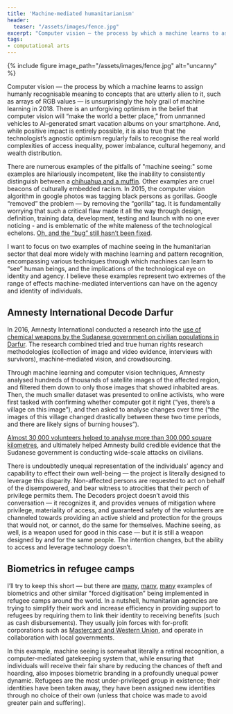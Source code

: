 ```yaml
---
title: 'Machine-mediated humanitarianism'
header:
  teaser: "/assets/images/fence.jpg"
excerpt: "Computer vision — the process by which a machine learns to assign humanly recognisable meaning to concepts that are utterly alien to it, such as arrays of RGB values —  is unsurprisingly the holy grail of machine learning in 2018. There is an unforgiving optimism in the belief that computer vision will “make the world a better place,” from unmanned vehicles to AI-generated smart vacation albums on your smartphone. And, while positive impact is entirely possible, it is also true that the technologist’s agnostic optimism regularly fails to recognise the real world complexities of access inequality, power imbalance, cultural hegemony, and wealth distribution."
tags:
- computational arts
---
```


{% include figure image_path="/assets/images/fence.jpg" alt="uncanny" %}

Computer vision — the process by which a machine learns to assign humanly recognisable meaning to concepts that are utterly alien to it, such as arrays of RGB values —  is unsurprisingly the holy grail of machine learning in 2018. There is an unforgiving optimism in the belief that computer vision will “make the world a better place,” from unmanned vehicles to AI-generated smart vacation albums on your smartphone. And, while positive impact is entirely possible, it is also true that the technologist’s agnostic optimism regularly fails to recognise the real world complexities of access inequality, power imbalance, cultural hegemony, and wealth distribution.

There are numerous examples of the pitfalls of "machine seeing:" some examples are hilariously incompetent, like the inability to consistently distinguish between a [chihuahua and a muffin](https://medium.freecodecamp.org/chihuahua-or-muffin-my-search-for-the-best-computer-vision-api-cbda4d6b425d). Other examples are cruel beacons of culturally embedded racism. In 2015, the computer vision algorithm in google photos was tagging black persons as gorillas. Google “removed” the problem — by removing the “gorilla” tag. It is fundamentally worrying that such a critical flaw made it all the way through design, definition, training data, development, testing and launch with no one ever noticing - and is emblematic of the white maleness of the technological echelons. [Oh, and the “bug” still hasn’t been fixed](https://www.wired.com/story/when-it-comes-to-gorillas-google-photos-remains-blind/).  

I want to focus on two examples of machine seeing in the humanitarian sector that deal more widely with machine learning and pattern recognition, encompassing various techniques through which machines can learn to “see” human beings, and the implications of the technological eye on identity and agency. I believe these examples represent two extremes of the range of effects machine-mediated interventions can have on the agency and identity of individuals.

## Amnesty International Decode Darfur

In 2016, Amnesty International conducted a research into the [use of chemical weapons by the Sudanese government on civilian populations in Darfur](https://www.amnesty.org/en/latest/news/2016/09/sudan-credible-evidence-chemical-weapons-darfur-revealed/). The research combined tried and true human rights research methodologies (collection of image and video evidence, interviews with survivors), machine-mediated vision, and crowdsourcing.

Through machine learning and computer vision techniques, Amnesty analysed hundreds of thousands of satellite images of the affected region, and filtered them down to only those images that showed inhabited areas. Then, the much smaller dataset was presented to online activists, who were first tasked with confirming whether computer got it right (“yes, there’s a village on this image”), and then asked to analyse changes over time (“the images of this village changed drastically between these two time periods, and there are likely signs of burning houses”).

[Almost 30,000 volunteers helped to analyse more than 300,000 square kilometres](https://decoders.amnesty.org/projects/decode-darfur), and ultimately helped Amnesty build credible evidence that the Sudanese government is conducting wide-scale attacks on civilians.

There is undoubtedly unequal representation of the individuals’ agency and capability to effect their own well-being — the project is literally designed to leverage this disparity. Non-affected persons are requested to act on behalf of the disempowered, and bear witness to atrocities that their perch of privilege permits them. The Decoders project doesn’t avoid this conversation — it recognizes it, and provides venues of mitigation where privilege, materiality of access, and guaranteed safety of the volunteers are channeled towards providing an active shield and protection for the groups that would not, or cannot, do the same for themselves. Machine seeing, as well, is a weapon used for good in this case — but it is still a weapon designed by and for the same people. The intention changes, but the ability to access and leverage technology doesn’t.   


## Biometrics in refugee camps

I’ll try to keep this short — but there are [many](http://www.unhcr.org/innovation/using-biometrics-bring-assistance-refugees-jordan/), [many](https://www.irinnews.org/news/2018/01/18/exclusive-audit-exposes-un-food-agency-s-poor-data-handling), [many](https://borgenproject.org/biometric-identification-refugee-camps/) examples of biometrics and other similar "forced digitisation” being implemented in refugee camps around the world. In a nutshell, humanitarian agencies are trying to simplify their work and increase efficiency in providing support to refugees by requiring them to link their identity to receiving benefits (such as cash disbursements). They usually join forces with for-profit corporations such as [Mastercard and Western Union](https://www.fastcompany.com/40441141/refugee-camps-are-turning-into-permanent-cities-can-they-be-smart-cities), and operate in collaboration with local governments.

In this example, machine seeing is somewhat literally a retinal recognition, a computer-mediated gatekeeping system that, while ensuring that individuals will receive their fair share by reducing the chances of theft and hoarding, also imposes biometric branding in a profoundly unequal power dynamic. Refugees are the most under-privileged group in existence; their identities have been taken away, they have been assigned new identities through no choice of their own (unless that choice was made to avoid greater pain and suffering).

